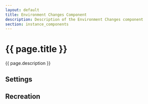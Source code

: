 ```yaml
---
layout: default
title: Environment Changes Component
description: Description of the Environment Changes component
section: instance_components
---
```


# {{ page.title }}
{{ page.description }}

## Settings


## Recreation

